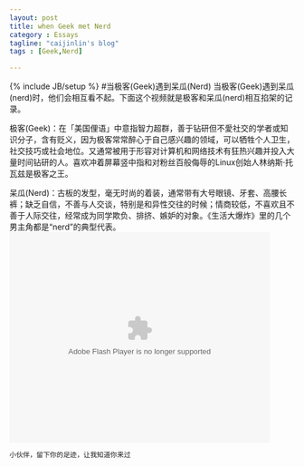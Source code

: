 ```yaml
---
layout: post
title: when Geek met Nerd
category : Essays 
tagline: "caijinlin's blog"
tags : [Geek,Nerd]

---
```

{% include JB/setup %}
#当极客(Geek)遇到呆瓜(Nerd)
当极客(Geek)遇到呆瓜(nerd)时，他们会相互看不起。下面这个视频就是极客和呆瓜(nerd)相互掐架的记录。

极客(Geek)：在「美国俚语」中意指智力超群，善于钻研但不愛社交的学者或知识分子，含有贬义，因为极客常常醉心于自己感兴趣的领域，可以牺牲个人卫生，社交技巧或社会地位。又通常被用于形容对计算机和网络技术有狂热兴趣并投入大量时间钻研的人。喜欢冲着屏幕竖中指和对粉丝百般侮辱的Linux创始人林纳斯·托瓦兹是极客之王。

呆瓜(Nerd)：古板的发型，毫无时尚的着装，通常带有大号眼镜、牙套、高腰长裤；缺乏自信，不善与人交谈，特别是和异性交往的时候；情商较低，不喜欢且不善于人际交往，经常成为同学欺负、排挤、嫉妒的对象。《生活大爆炸》里的几个男主角都是“nerd”的典型代表。
<embed src="http://static.video.qq.com/TPout.swf?auto=1&vid=y0130wlwfln" quality="high" width="460" height="372" align="middle" allowScriptAccess="sameDomain" allowFullscreen="true" type="application/x-shockwave-flash"></embed>

```javascript
小伙伴，留下你的足迹，让我知道你来过
```
